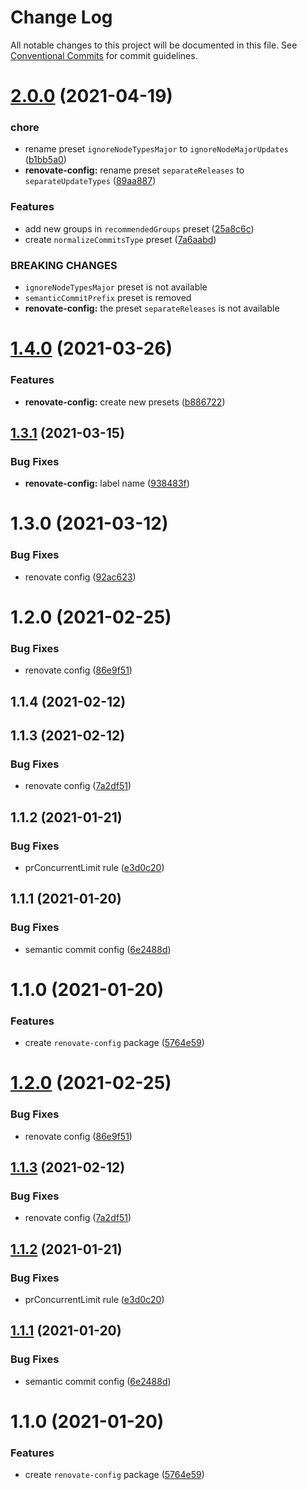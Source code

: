 # Change Log

All notable changes to this project will be documented in this file.
See [Conventional Commits](https://conventionalcommits.org) for commit guidelines.

# [2.0.0](https://github.com/hitechline/development/compare/@hitechline/renovate-config@1.4.0...@hitechline/renovate-config@2.0.0) (2021-04-19)


### chore

* rename preset `ignoreNodeTypesMajor` to `ignoreNodeMajorUpdates` ([b1bb5a0](https://github.com/hitechline/development/commit/b1bb5a0b16ad5ad7b5904bffc0233740097ea8bd))
* **renovate-config:** rename preset `separateReleases` to `separateUpdateTypes` ([89aa887](https://github.com/hitechline/development/commit/89aa8875a8ec95ef311eebe0b448421bee79fd51))


### Features

* add new groups in `recommendedGroups` preset ([25a8c6c](https://github.com/hitechline/development/commit/25a8c6cf63894abd3ffb665aa649f5dfac70c437))
* create `normalizeCommitsType` preset ([7a6aabd](https://github.com/hitechline/development/commit/7a6aabd6e90044059a0fd952939b01c58559826f))


### BREAKING CHANGES

* `ignoreNodeTypesMajor` preset is not available
* `semanticCommitPrefix` preset is removed
* **renovate-config:** the preset `separateReleases` is not available





# [1.4.0](https://github.com/hitechline/development/compare/@hitechline/renovate-config@1.3.1...@hitechline/renovate-config@1.4.0) (2021-03-26)


### Features

* **renovate-config:** create new presets ([b886722](https://github.com/hitechline/development/commit/b8867227456f5f8546bfd06373a302a0d6550e00))





## [1.3.1](https://github.com/hitechline/development/compare/@hitechline/renovate-config@1.3.0...@hitechline/renovate-config@1.3.1) (2021-03-15)


### Bug Fixes

* **renovate-config:** label name ([938483f](https://github.com/hitechline/development/commit/938483feca826a50c373b7c6305a580c6cf335f1))





# 1.3.0 (2021-03-12)


### Bug Fixes

* renovate config ([92ac623](https://github.com/hitechline/development/commit/92ac62308d66afc2d2b5aa6237d9ef8e0ea505ec))



# 1.2.0 (2021-02-25)


### Bug Fixes

* renovate config ([86e9f51](https://github.com/hitechline/development/commit/86e9f512c10923411bebf5872cfc1544213a1399))



## 1.1.4 (2021-02-12)



## 1.1.3 (2021-02-12)


### Bug Fixes

* renovate config ([7a2df51](https://github.com/hitechline/development/commit/7a2df512b36a08d853d41aa7ec633cc69fb72da6))



## 1.1.2 (2021-01-21)


### Bug Fixes

* prConcurrentLimit rule ([e3d0c20](https://github.com/hitechline/development/commit/e3d0c2017082b98f8cf959eec336b2b0c27a227f))



## 1.1.1 (2021-01-20)


### Bug Fixes

* semantic commit config ([6e2488d](https://github.com/hitechline/development/commit/6e2488dcf6fabab1821f4ffafad314a0eceb0677))



# 1.1.0 (2021-01-20)


### Features

* create `renovate-config` package ([5764e59](https://github.com/hitechline/development/commit/5764e59c3c6126547b416c0b07d0c0ae7a73cf5d))





# [1.2.0](https://github.com/hitechline/development/compare/v1.1.4...v1.2.0) (2021-02-25)


### Bug Fixes

* renovate config ([86e9f51](https://github.com/hitechline/development/commit/86e9f512c10923411bebf5872cfc1544213a1399))





## [1.1.3](https://github.com/hitechline/development/compare/v1.1.2...v1.1.3) (2021-02-12)


### Bug Fixes

* renovate config ([7a2df51](https://github.com/hitechline/development/commit/7a2df512b36a08d853d41aa7ec633cc69fb72da6))





## [1.1.2](https://github.com/hitechline/development/compare/v1.1.1...v1.1.2) (2021-01-21)


### Bug Fixes

* prConcurrentLimit rule ([e3d0c20](https://github.com/hitechline/development/commit/e3d0c2017082b98f8cf959eec336b2b0c27a227f))





## [1.1.1](https://github.com/hitechline/development/compare/v1.1.0...v1.1.1) (2021-01-20)


### Bug Fixes

* semantic commit config ([6e2488d](https://github.com/hitechline/development/commit/6e2488dcf6fabab1821f4ffafad314a0eceb0677))





# 1.1.0 (2021-01-20)


### Features

* create `renovate-config` package ([5764e59](https://github.com/hitechline/development/commit/5764e59c3c6126547b416c0b07d0c0ae7a73cf5d))
